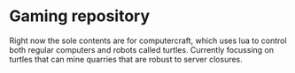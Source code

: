 # Gaming repository
Right now the sole contents are for computercraft, which uses lua to control both regular computers and robots called turtles. Currently focussing on turtles that can mine quarries that are robust to server closures.
